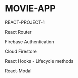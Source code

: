 # MOVIE-APP

REACT-PROJECT-1

React Router

Firebase Authentication

Cloud Firestore

React Hooks - Lifecycle methods

React-Modal
